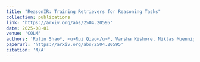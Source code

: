 ```yaml
---
title: "ReasonIR: Training Retrievers for Reasoning Tasks"
collection: publications
link: 'https://arxiv.org/abs/2504.20595'
date: 2025-08-01
venue: 'COLM'
authors: 'Rulin Shao*, <u>Rui Qiao</u>*, Varsha Kishore, Niklas Muennighoff, Xi Victoria Lin, Daniela Rus, Bryan Kian Hsiang Low, Sewon Min, Wen-tau Yih, Pang Wei Koh, Luke Zettlemoyer'
paperurl: 'https://arxiv.org/abs/2504.20595'
citation: 'N/A'
---
```

